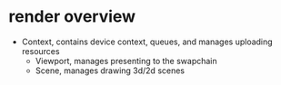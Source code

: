 # render overview

* Context, contains device context, queues, and manages uploading resources
    * Viewport, manages presenting to the swapchain
    * Scene, manages drawing 3d/2d scenes
